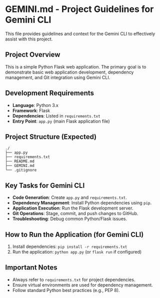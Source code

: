 # GEMINI.md - Project Guidelines for Gemini CLI

This file provides guidelines and context for the Gemini CLI to effectively assist with this project.

## Project Overview

This is a simple Python Flask web application. The primary goal is to demonstrate basic web application development, dependency management, and Git integration using Gemini CLI.

## Development Requirements

- **Language**: Python 3.x
- **Framework**: Flask
- **Dependencies**: Listed in `requirements.txt`
- **Entry Point**: `app.py` (main Flask application file)

## Project Structure (Expected)

```
./
├── app.py
├── requirements.txt
├── README.md
├── GEMINI.md
└── .gitignore
```

## Key Tasks for Gemini CLI

- **Code Generation**: Create `app.py` and `requirements.txt`.
- **Dependency Management**: Install Python dependencies using `pip`.
- **Application Execution**: Run the Flask development server.
- **Git Operations**: Stage, commit, and push changes to GitHub.
- **Troubleshooting**: Debug common Python/Flask issues.

## How to Run the Application (for Gemini CLI)

1.  Install dependencies: `pip install -r requirements.txt`
2.  Run the application: `python app.py` (or `flask run` if configured)

## Important Notes

- Always refer to `requirements.txt` for project dependencies.
- Ensure virtual environments are used for dependency management.
- Follow standard Python best practices (e.g., PEP 8).
